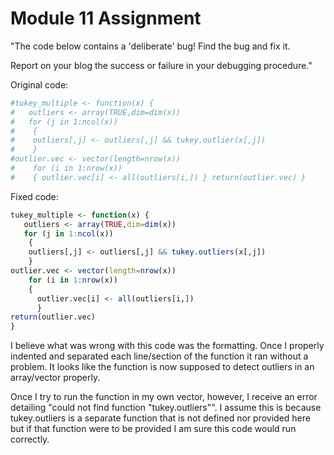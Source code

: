 Module 11 Assignment
================

"The code below contains a 'deliberate' bug! Find the bug and fix it.

Report on your blog the success or failure in your debugging procedure."

Original code:

``` r
#tukey_multiple <- function(x) {
#   outliers <- array(TRUE,dim=dim(x))
#   for (j in 1:ncol(x))
#    {
#    outliers[,j] <- outliers[,j] && tukey.outlier(x[,j])
#    }
#outlier.vec <- vector(length=nrow(x))
#    for (i in 1:nrow(x))
#    { outlier.vec[i] <- all(outliers[i,]) } return(outlier.vec) }
```

Fixed code:

``` r
tukey_multiple <- function(x) {
   outliers <- array(TRUE,dim=dim(x))
   for (j in 1:ncol(x))
    {
    outliers[,j] <- outliers[,j] && tukey.outliers(x[,j])
    }
outlier.vec <- vector(length=nrow(x))
    for (i in 1:nrow(x))
    { 
      outlier.vec[i] <- all(outliers[i,]) 
      } 
return(outlier.vec) 
}
```

I believe what was wrong with this code was the formatting. Once I properly indented and separated each line/section of the function it ran without a problem. It looks like the function is now supposed to detect outliers in an array/vector properly.

Once I try to run the function in my own vector, however, I receive an error detailing "could not find function "tukey.outliers"". I assume this is because tukey.outliers is a separate function that is not defined nor provided here but if that function were to be provided I am sure this code would run correctly.
